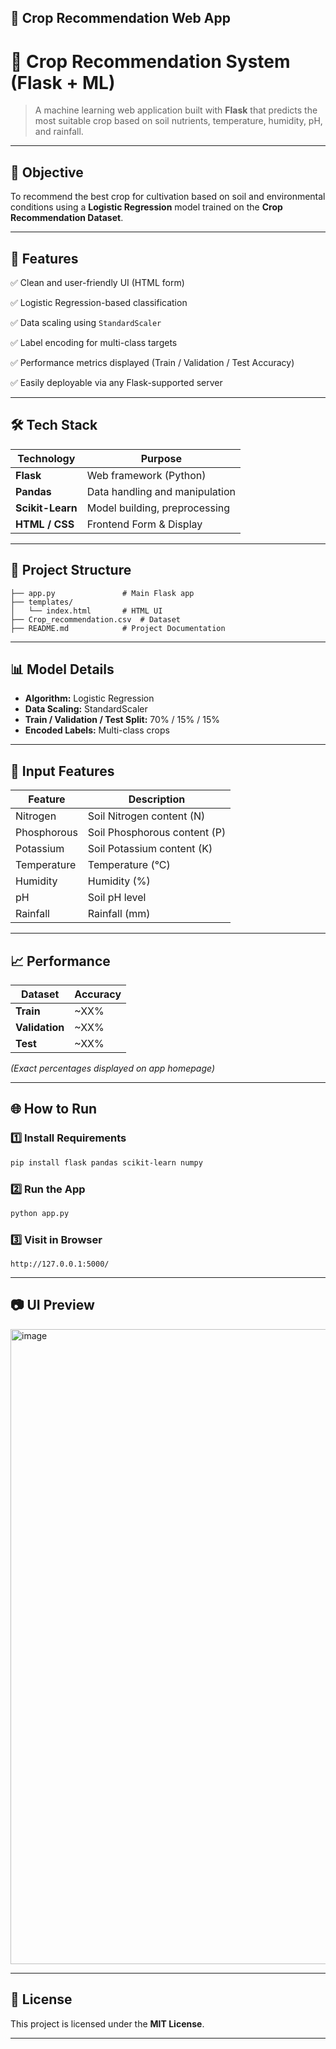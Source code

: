 ## 📄 Crop Recommendation Web App

# 🌾 Crop Recommendation System (Flask + ML)

> A machine learning web application built with **Flask** that predicts the most suitable crop based on soil nutrients, temperature, humidity, pH, and rainfall.

---

## 🎯 Objective

To recommend the best crop for cultivation based on soil and environmental conditions using a **Logistic Regression** model trained on the **Crop Recommendation Dataset**.

---

## 🚀 Features

✅ Clean and user-friendly UI (HTML form)

✅ Logistic Regression-based classification

✅ Data scaling using `StandardScaler`

✅ Label encoding for multi-class targets

✅ Performance metrics displayed (Train / Validation / Test Accuracy)

✅ Easily deployable via any Flask-supported server

---

## 🛠️ Tech Stack

| Technology       | Purpose                        |
| ---------------- | ------------------------------ |
| **Flask**        | Web framework (Python)         |
| **Pandas**       | Data handling and manipulation |
| **Scikit-Learn** | Model building, preprocessing  |
| **HTML / CSS**   | Frontend Form & Display        |

---

## 📂 Project Structure

```
├── app.py               # Main Flask app
├── templates/
│   └── index.html       # HTML UI
├── Crop_recommendation.csv  # Dataset
├── README.md            # Project Documentation
```

---

## 📊 Model Details

* **Algorithm:** Logistic Regression
* **Data Scaling:** StandardScaler
* **Train / Validation / Test Split:** 70% / 15% / 15%
* **Encoded Labels:** Multi-class crops

---

## 🔢 Input Features

| Feature     | Description                  |
| ----------- | ---------------------------- |
| Nitrogen    | Soil Nitrogen content (N)    |
| Phosphorous | Soil Phosphorous content (P) |
| Potassium   | Soil Potassium content (K)   |
| Temperature | Temperature (°C)             |
| Humidity    | Humidity (%)                 |
| pH          | Soil pH level                |
| Rainfall    | Rainfall (mm)                |

---

## 📈 Performance

| Dataset        | Accuracy |
| -------------- | -------- |
| **Train**      | \~XX%    |
| **Validation** | \~XX%    |
| **Test**       | \~XX%    |

*(Exact percentages displayed on app homepage)*

---

## 🌐 How to Run

### 1️⃣ Install Requirements

```bash
pip install flask pandas scikit-learn numpy
```

### 2️⃣ Run the App

```bash
python app.py
```

### 3️⃣ Visit in Browser

```
http://127.0.0.1:5000/
```

---

## 📷 UI Preview


<img width="1918" height="1016" alt="image" src="https://github.com/user-attachments/assets/bfb44cb7-4c8e-4089-972a-339b95892c05" />

---

## 📜 License

This project is licensed under the **MIT License**.

---
